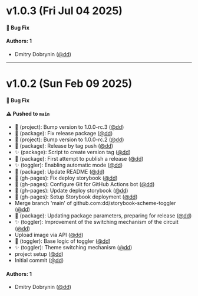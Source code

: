 # v1.0.3 (Fri Jul 04 2025)

#### 🐛 Bug Fix


#### Authors: 1

- Dmitry Dobrynin ([@dd](https://github.com/dd))

---

# v1.0.2 (Sun Feb 09 2025)

#### 🐛 Bug Fix


#### ⚠️ Pushed to `main`

- 🔖 (project): Bump version to 1.0.0-rc.3 ([@dd](https://github.com/dd))
- 👷 (package): Fix release package ([@dd](https://github.com/dd))
- 🔖 (project): Bump version to 1.0.0-rc.2 ([@dd](https://github.com/dd))
- 👷 (package): Release by tag push ([@dd](https://github.com/dd))
- ✨ (package): Script to create version tag ([@dd](https://github.com/dd))
- 👷 (package): First attempt to publish a release ([@dd](https://github.com/dd))
- ✨ (toggler): Enabling automatic mode ([@dd](https://github.com/dd))
- 📝 (package): Update README ([@dd](https://github.com/dd))
- 🔧 (gh-pages): Fix deploy storybook ([@dd](https://github.com/dd))
- 🔧 (gh-pages): Configure Git for GitHub Actions bot ([@dd](https://github.com/dd))
- 🔧 (gh-pages): Update deploy storybook ([@dd](https://github.com/dd))
- 👷 (gh-pages): Setup Storybook deployment ([@dd](https://github.com/dd))
- Merge branch 'main' of github.com:dd/storybook-scheme-toggler ([@dd](https://github.com/dd))
- 🔧 (package): Updating package parameters, preparing for release ([@dd](https://github.com/dd))
- ✨ (toggler): Improvement of the switching mechanism of the circuit ([@dd](https://github.com/dd))
- Upload image via API ([@dd](https://github.com/dd))
- 🚧 (toggler): Base logic of toggler ([@dd](https://github.com/dd))
- ✨ (toggler): Theme switching mechanism ([@dd](https://github.com/dd))
- project setup ([@dd](https://github.com/dd))
- Initial commit ([@dd](https://github.com/dd))

#### Authors: 1

- Dmitry Dobrynin ([@dd](https://github.com/dd))
